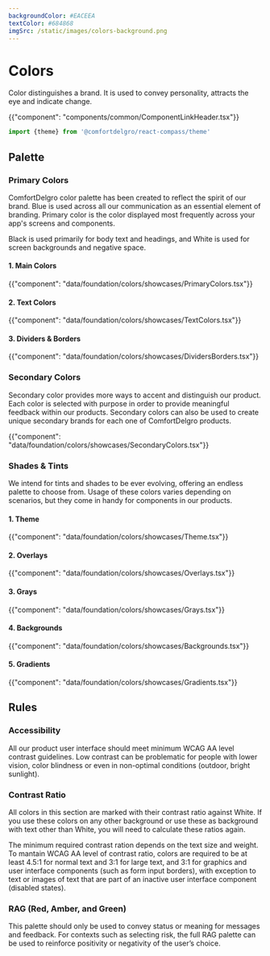 ```yaml
---
backgroundColor: #EACEEA
textColor: #684868
imgSrc: /static/images/colors-background.png
---
```


# Colors

<p class="description hidden">Color distinguishes a brand. It is used to convey personality, attracts the eye and indicate change.</p>

{{"component": "components/common/ComponentLinkHeader.tsx"}}

```jsx
import {theme} from '@comfortdelgro/react-compass/theme'
```

## Palette

### Primary Colors

ComfortDelgro color palette has been created to reflect the spirit of our brand. Blue is used across all our communication as an essential element of branding. Primary color is the color displayed most frequently across your app's screens and components.

Black is used primarily for body text and headings, and White is used for screen backgrounds and negative space.

#### 1. Main Colors

{{"component": "data/foundation/colors/showcases/PrimaryColors.tsx"}}

#### 2. Text Colors

{{"component": "data/foundation/colors/showcases/TextColors.tsx"}}

#### 3. Dividers & Borders

{{"component": "data/foundation/colors/showcases/DividersBorders.tsx"}}

### Secondary Colors

Secondary color provides more ways to accent and distinguish our product. Each color is selected with purpose in order to provide meaningful feedback within our products. Secondary colors can also be used to create unique secondary brands for each one of ComfortDelgro products.

{{"component": "data/foundation/colors/showcases/SecondaryColors.tsx"}}

### Shades & Tints

We intend for tints and shades to be ever evolving, offering an endless palette to choose from. Usage of these colors varies depending on scenarios, but they come in handy for components in our products.

#### 1. Theme

{{"component": "data/foundation/colors/showcases/Theme.tsx"}}

#### 2. Overlays

{{"component": "data/foundation/colors/showcases/Overlays.tsx"}}

#### 3. Grays

{{"component": "data/foundation/colors/showcases/Grays.tsx"}}

#### 4. Backgrounds

{{"component": "data/foundation/colors/showcases/Backgrounds.tsx"}}

#### 5. Gradients

{{"component": "data/foundation/colors/showcases/Gradients.tsx"}}

## Rules

### Accessibility

All our product user interface should meet minimum WCAG AA level contrast guidelines. Low contrast can be problematic for people with lower vision, color blindness or even in non-optimal conditions (outdoor, bright sunlight).

### Contrast Ratio

All colors in this section are marked with their contrast ratio against White. If you use these colors on any other background or use these as background with text other than White, you will need to calculate these ratios again.

The minimum required contrast ration depends on the text size and weight. To mantain WCAG AA level of contrast ratio, colors are required to be at least 4.5:1 for normal text and 3:1 for large text, and 3:1 for graphics and user interface components (such as form input borders), with exception to text or images of text that are part of an inactive user interface component (disabled states).

### RAG (Red, Amber, and Green)

This palette should only be used to convey status or meaning for messages and feedback. For contexts such as selecting risk, the full RAG palette can be used to reinforce positivity or negativity of the user’s choice.
